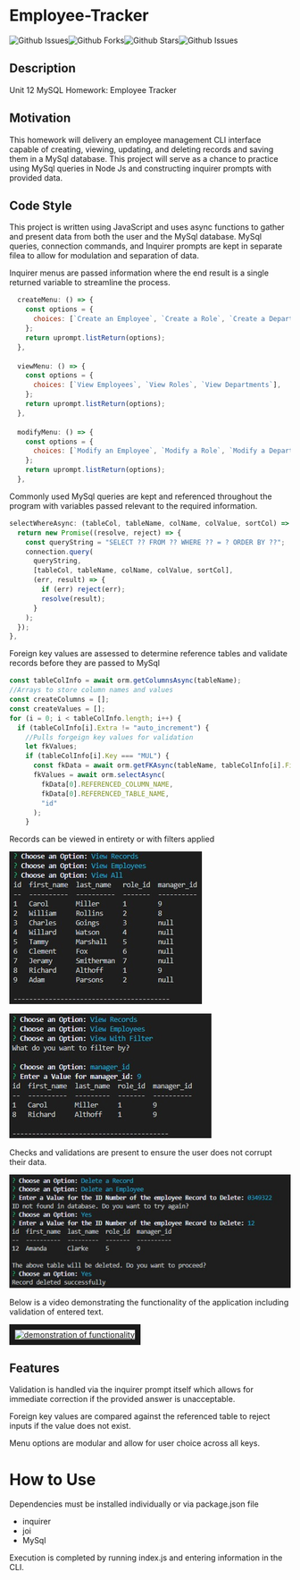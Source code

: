 # Employee-Tracker
![Github Issues](https://img.shields.io/github/issues/ravalash/Employee-Tracker)![Github Forks](https://img.shields.io/github/forks/ravalash/Employee-Tracker)![Github Stars](https://img.shields.io/github/stars/ravalash/Employee-Tracker)![Github Issues](https://img.shields.io/github/license/ravalash/Employee-Tracker)

## Description
Unit 12 MySQL Homework: Employee Tracker

## Motivation
This homework will delivery an employee management CLI interface capable of creating, viewing, updating, and deleting records and saving them in a MySql database. This project will serve as a chance to practice using MySql queries in Node Js and constructing inquirer prompts with provided data.

## Code Style
This project is written using JavaScript and uses async functions to gather and present data from both the user and the MySql database. MySql queries, connection commands,  and Inquirer prompts are kept in separate filea to allow for modulation and separation of data. 

Inquirer menus are passed information where the end result is a single returned variable to streamline the process.
```javascript
  createMenu: () => {
    const options = {
      choices: [`Create an Employee`, `Create a Role`, `Create a Department`],
    };
    return uprompt.listReturn(options);
  },

  viewMenu: () => {
    const options = {
      choices: [`View Employees`, `View Roles`, `View Departments`],
    };
    return uprompt.listReturn(options);
  },

  modifyMenu: () => {
    const options = {
      choices: [`Modify an Employee`, `Modify a Role`, `Modify a Department`],
    };
    return uprompt.listReturn(options);
  },
  ```

Commonly used MySql queries are kept and referenced throughout the program with variables passed relevant to the required information.
  ```javascript
  selectWhereAsync: (tableCol, tableName, colName, colValue, sortCol) => {
    return new Promise((resolve, reject) => {
      const queryString = "SELECT ?? FROM ?? WHERE ?? = ? ORDER BY ??";
      connection.query(
        queryString,
        [tableCol, tableName, colName, colValue, sortCol],
        (err, result) => {
          if (err) reject(err);
          resolve(result);
        }
      );
    });
  },
  ```

Foreign key values are assessed to determine reference tables and validate records before they are passed to MySql

  ```javascript
 const tableColInfo = await orm.getColumnsAsync(tableName);
  //Arrays to store column names and values
  const createColumns = [];
  const createValues = [];
  for (i = 0; i < tableColInfo.length; i++) {
    if (tableColInfo[i].Extra != "auto_increment") {
      //Pulls forgeign key values for validation 
      let fkValues;
      if (tableColInfo[i].Key === "MUL") {
        const fkData = await orm.getFKAsync(tableName, tableColInfo[i].Field);
        fkValues = await orm.selectAsync(
          fkData[0].REFERENCED_COLUMN_NAME,
          fkData[0].REFERENCED_TABLE_NAME,
          "id"
        );
      }
  ```

Records can be viewed in entirety or with filters applied

![All View Screenshot](/screenshots/view-all.jpg "All View")

![Filtered View Screenshot](/screenshots/view-filter.jpg "Filtered View")

Checks and validations are present to ensure the user does not corrupt their data.

![Confirmation Screenshot](/screenshots/delete-confirm.jpg "Confirmation Screen")

Below is a video demonstrating the functionality of the application including validation of entered text.

<a href="http://www.youtube.com/watch?feature=player_embedded&v=pu4_7VA1SEI" target="_blank"><img src="http://img.youtube.com/vi/pu4_7VA1SEI/0.jpg" 
alt="demonstration of functionality" width="240" height="180" border="10" /></a>

## Features
Validation is handled via the inquirer prompt itself which allows for immediate correction if the provided answer is unacceptable.

Foreign key values are compared against the referenced table to reject inputs if the value does not exist.

Menu options are modular and allow for user choice across all keys.

# How to Use
Dependencies must be installed individually or via package.json file
* inquirer
* joi
* MySql


Execution is completed by running index.js and entering information in the CLI.